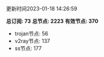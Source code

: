 更新时间2023-01-18 14:26:59

**总订阅: 73**
**总节点: 2223**
**有效节点: 370**
- trojan节点: 56
- v2ray节点: 137
- ss节点: 177
